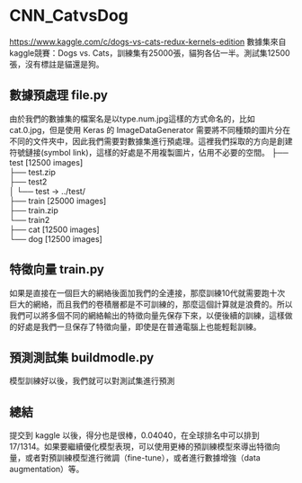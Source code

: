 # CNN_CatvsDog
https://www.kaggle.com/c/dogs-vs-cats-redux-kernels-edition
數據集來自 kaggle競賽：Dogs vs. Cats，訓練集有25000張，貓狗各佔一半。測試集12500張，沒有標註是貓還是狗。

## 數據預處理 file.py
由於我們的數據集的檔案名是以type.num.jpg這樣的方式命名的，比如cat.0.jpg，但是使用 Keras 的 ImageDataGenerator 需要將不同種類的圖片分在不同的文件夾中，因此我們需要對數據集進行預處理。這裡我們採取的方向是創建符號鏈接(symbol link)，這樣的好處是不用複製圖片，佔用不必要的空間。
├── test [12500 images]  
├── test.zip  
├── test2  
│   └── test -> ../test/  
├── train [25000 images]  
├── train.zip  
└── train2  
    ├── cat [12500 images]  
    └── dog [12500 images]  
    
  
 
## 特徵向量 train.py
如果是直接在一個巨大的網絡後面加我們的全連接，那麼訓練10代就需要跑十次巨大的網絡，而且我們的卷積層都是不可訓練的，那麼這個計算就是浪費的。所以我們可以將多個不同的網絡輸出的特徵向量先保存下來，以便後續的訓練，這樣做的好處是我們一旦保存了特徵向量，即使是在普通電腦上也能輕鬆訓練。  


## 預測測試集 buildmodle.py
模型訓練好以後，我們就可以對測試集進行預測  


## 總結
提交到 kaggle 以後，得分也是很棒，0.04040，在全球排名中可以排到17/1314。如果要繼續優化模型表現，可以使用更棒的預訓練模型來導出特徵向量，或者對預訓練模型進行微調（fine-tune），或者進行數據增強（data augmentation）等。  

